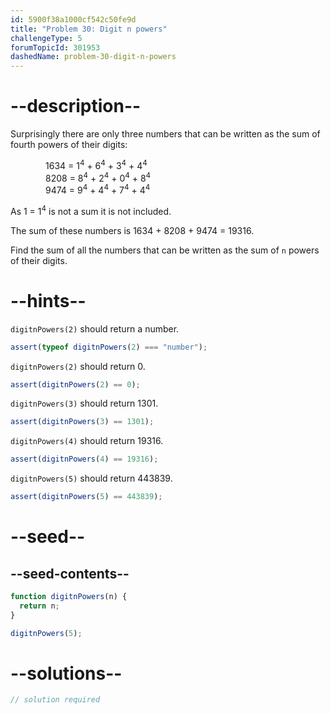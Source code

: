 ```yaml
---
id: 5900f38a1000cf542c50fe9d
title: "Problem 30: Digit n powers"
challengeType: 5
forumTopicId: 301953
dashedName: problem-30-digit-n-powers
---
```


# --description--

Surprisingly there are only three numbers that can be written as the sum of fourth powers of their digits:

<div style='margin-left: 4em;'>
  1634 = 1<sup>4</sup> + 6<sup>4</sup> + 3<sup>4</sup> + 4<sup>4</sup><br>
  8208 = 8<sup>4</sup> + 2<sup>4</sup> + 0<sup>4</sup> + 8<sup>4</sup><br>
  9474 = 9<sup>4</sup> + 4<sup>4</sup> + 7<sup>4</sup> + 4<sup>4</sup><br>
</div>

As 1 = 1<sup>4</sup> is not a sum it is not included.

The sum of these numbers is 1634 + 8208 + 9474 = 19316.

Find the sum of all the numbers that can be written as the sum of `n` powers of their digits.

# --hints--

`digitnPowers(2)` should return a number.

```js
assert(typeof digitnPowers(2) === "number");
```

`digitnPowers(2)` should return 0.

```js
assert(digitnPowers(2) == 0);
```

`digitnPowers(3)` should return 1301.

```js
assert(digitnPowers(3) == 1301);
```

`digitnPowers(4)` should return 19316.

```js
assert(digitnPowers(4) == 19316);
```

`digitnPowers(5)` should return 443839.

```js
assert(digitnPowers(5) == 443839);
```

# --seed--

## --seed-contents--

```js
function digitnPowers(n) {
  return n;
}

digitnPowers(5);
```

# --solutions--

```js
// solution required
```
